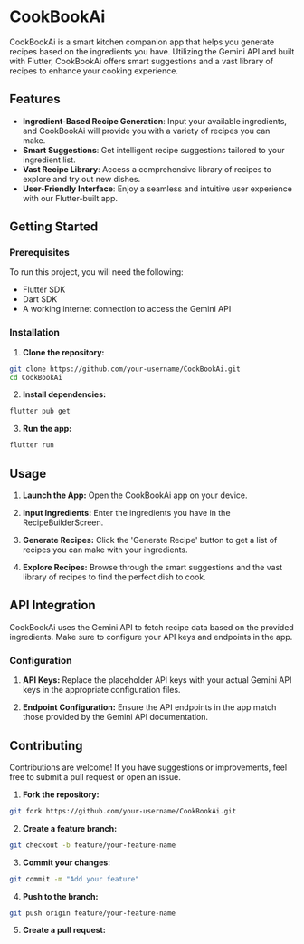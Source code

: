 # CookBookAi

CookBookAi is a smart kitchen companion app that helps you generate recipes based on the ingredients you have. Utilizing the Gemini API and built with Flutter, CookBookAi offers smart suggestions and a vast library of recipes to enhance your cooking experience.

## Features

- **Ingredient-Based Recipe Generation**: Input your available ingredients, and CookBookAi will provide you with a variety of recipes you can make.
- **Smart Suggestions**: Get intelligent recipe suggestions tailored to your ingredient list.
- **Vast Recipe Library**: Access a comprehensive library of recipes to explore and try out new dishes.
- **User-Friendly Interface**: Enjoy a seamless and intuitive user experience with our Flutter-built app.

## Getting Started

### Prerequisites

To run this project, you will need the following:

- Flutter SDK
- Dart SDK
- A working internet connection to access the Gemini API

### Installation

1. **Clone the repository:**

```bash
git clone https://github.com/your-username/CookBookAi.git
cd CookBookAi
```

2. **Install dependencies:**

```bash
flutter pub get
```

3. **Run the app:**

```bash
flutter run
```

## Usage

1. **Launch the App:**
   Open the CookBookAi app on your device.

2. **Input Ingredients:**
   Enter the ingredients you have in the RecipeBuilderScreen.

3. **Generate Recipes:**
   Click the 'Generate Recipe' button to get a list of recipes you can make with your ingredients.

4. **Explore Recipes:**
   Browse through the smart suggestions and the vast library of recipes to find the perfect dish to cook.

## API Integration

CookBookAi uses the Gemini API to fetch recipe data based on the provided ingredients. Make sure to configure your API keys and endpoints in the app.

### Configuration

1. **API Keys:**
   Replace the placeholder API keys with your actual Gemini API keys in the appropriate configuration files.

2. **Endpoint Configuration:**
   Ensure the API endpoints in the app match those provided by the Gemini API documentation.

## Contributing

Contributions are welcome! If you have suggestions or improvements, feel free to submit a pull request or open an issue.

1. **Fork the repository:**

```bash
git fork https://github.com/your-username/CookBookAi.git
```

2. **Create a feature branch:**

```bash
git checkout -b feature/your-feature-name
```

3. **Commit your changes:**

```bash
git commit -m "Add your feature"
```

4. **Push to the branch:**

```bash
git push origin feature/your-feature-name
```

5. **Create a pull request:**

